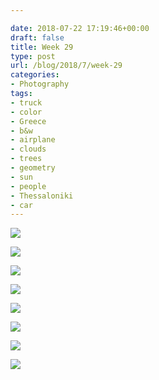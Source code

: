 ```yaml
---

date: 2018-07-22 17:19:46+00:00
draft: false
title: Week 29
type: post
url: /blog/2018/7/week-29
categories:
- Photography
tags:
- truck
- color
- Greece
- b&w
- airplane
- clouds
- trees
- geometry
- sun
- people
- Thessaloniki
- car
---
```




  
   ![](/images/2018-07-22-20187week-29/image-asset.jpeg)

  

  
   ![](/images/2018-07-22-20187week-29/image-asset.jpeg)

  

  
   ![](/images/2018-07-22-20187week-29/image-asset.jpeg)

  

  
   ![](/images/2018-07-22-20187week-29/image-asset.jpeg)

  

  
   ![](/images/2018-07-22-20187week-29/image-asset.jpeg)

  

  
   ![](/images/2018-07-22-20187week-29/image-asset.jpeg)

  

  
   ![](/images/2018-07-22-20187week-29/image-asset.jpeg)

  

  
   ![](/images/2018-07-22-20187week-29/image-asset.jpeg)

  


